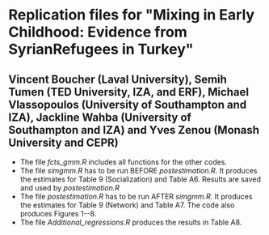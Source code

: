 # Replication files for "Mixing in Early Childhood:  Evidence from SyrianRefugees in Turkey"

## Vincent Boucher (Laval University), Semih Tumen (TED University, IZA, and ERF), Michael Vlassopoulos (University of Southampton and IZA), Jackline Wahba (University of Southampton and IZA) and Yves Zenou (Monash University and CEPR)

+ The file *fcts_gmm.R* includes all functions for the other codes.
+ The file *simgmm.R* has to be run BEFORE *postestimation.R*. It produces the estimates for Table 9 (Socialization) and Table A6. Results are saved and used by *postestimation.R*
+ The file *postestimation.R* has to be run AFTER *simgmm.R*. It produces the estimates for Table 9 (Network) and Table A7. The code also produces Figures 1--8.
+ The file *Additional_regressions.R* produces the results in Table A8.
